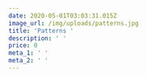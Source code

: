 ```yaml
---
date: 2020-05-01T03:03:31.015Z
image_url: /img/uploads/patterns.jpg
title: 'Patterns '
description: ' '
price: 0
meta_1: ' '
meta_2: ' '
---
```


